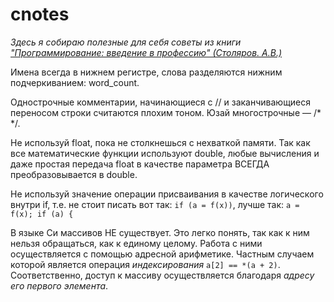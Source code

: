 # cnotes

*Здесь я собираю полезные для себя советы из книги ["Программирование: введение в профессию" (Столяров. А.В.)](http://www.stolyarov.info/books/pdf/progintro_dmkv2.pdf)*

Имена всегда в нижнем регистре, слова разделяются нижним подчеркиванием: word_count.

Однострочные комментарии, начинающиеся с // и заканчивающиеся переносом строки считаются плохим тоном. Юзай многострочные — /* */.

Не используй float, пока не столкнешься с нехваткой памяти. Так как все математические функции используют double, любые вычисления и даже простая передача float в качестве параметра ВСЕГДА преобразовывается в double.

Не используй значение операции присваивания в качестве логического внутри if, т.е. не стоит писать вот так: `if (a = f(x))`, лучше так: `a = f(x); if (a) {`

В языке Си массивов НЕ существует. Это легко понять, так как к ним нельзя обращаться, как к единому целому. Работа с ними осуществляется с помощью адресной арифметике. Частным случаем которой является операция *индексирования* `a[2] == *(a + 2)`. Соответственно, доступ к массиву осуществляется благодаря *адресу его первого элемента*.
